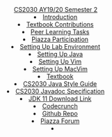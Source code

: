 <header>
  <navbar type="dark">
    <a slot="brand" href="{{baseUrl}}/index.html" title="Home" class="navbar-brand">CS2030 AY19/20 Semester 2</a>
    <dropdown text="Peer Learning" class="nav-link">
      <li><a href="{{baseUrl}}/contents/peerlearning/peerlearning.html" class="dropdown-item">Introduction</a></li>
      <li><a href="{{baseUrl}}/contents/peerlearning/textbook.html" class="dropdown-item">Textbook Contributions</a></li>
      <li><a href="{{baseUrl}}/contents/peerlearning/peerlearningtask.html" class="dropdown-item">Peer Learning Tasks</a></li>
      <li><a href="{{baseUrl}}/contents/peerlearning/piazza.html" class="dropdown-item">Piazza Participation</a></li>
    </dropdown>
    <dropdown text="Guides" class="nav-link">
      <li><a href="{{baseUrl}}/contents/guides/settingUpLabEnv.html" class="dropdown-item">Setting Up Lab Environment</a></li>
      <li><a href="{{baseUrl}}/contents/guides/settingUpJava.html" class="dropdown-item">Setting Up Java</a></li>
      <li><a href="{{baseUrl}}/contents/guides/settingUpVim.html" class="dropdown-item">Setting Up Vim</a></li>
      <li><a href="{{baseUrl}}/contents/guides/settingUpMacVim.html" class="dropdown-item">Setting Up MacVim</a></li>
    </dropdown>
    <li><a slot="brand" href="{{baseUrl}}/contents/textbook/textbook.html"class="nav-link">Textbook</a></li>
    <dropdown text="Links" class="nav-link">
        <li><a href="https://www.comp.nus.edu.sg/~cs2030/style/" class="dropdown-item" target="_blank">CS2030 Java Style Guide</a></li>
        <li><a href="https://www.comp.nus.edu.sg/~cs2030/javadoc/" class="dropdown-item" target="_blank">CS2030 Javadoc Specification</a></li>
        <li><a href="https://www.oracle.com/technetwork/java/javase/downloads/jdk11-downloads-5066655.html" class="dropdown-item" target="_blank">JDK 11 Download Link</a></li>
        <li><a href="https://codecrunch.comp.nus.edu.sg/" class="dropdown-item" target="_blank">Codecrunch</a></li>
        <li><a href="https://github.com/nus-cs-2030/ay1920-s2" class="dropdown-item" target="_blank">Github Repo</a></li>
        <li><a href="https://piazza.com/" class="dropdown-item" target="_blank">Piazza Forum</a></li>
    </dropdown>
    <li slot="right">
      <form class="navbar-form">
        <searchbar :data="searchData" placeholder="Search" :on-hit="searchCallback" menu-align-right></searchbar>
      </form>
    </li>
  </navbar>
</header>